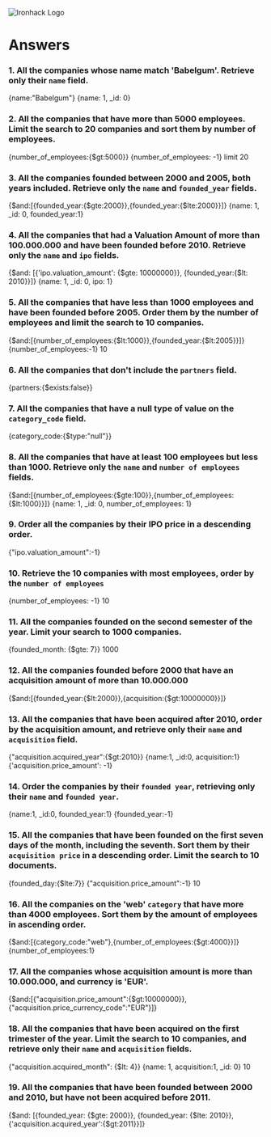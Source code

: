 ![Ironhack Logo](https://i.imgur.com/1QgrNNw.png)

# Answers

### 1. All the companies whose name match 'Babelgum'. Retrieve only their `name` field.

<!-- Your Code Goes Here -->
{name:"Babelgum"}
 {name: 1, _id: 0}

### 2. All the companies that have more than 5000 employees. Limit the search to 20 companies and sort them by **number of employees**.

<!-- Your Code Goes Here -->
{number_of_employees:{$gt:5000}}
{number_of_employees: -1}
limit 20

### 3. All the companies founded between 2000 and 2005, both years included. Retrieve only the `name` and `founded_year` fields.

<!-- Your Code Goes Here -->
{$and:[{founded_year:{$gte:2000}},{founded_year:{$lte:2000}}]} 
 {name: 1, _id: 0, founded_year:1}



### 4. All the companies that had a Valuation Amount of more than 100.000.000 and have been founded before 2010. Retrieve only the `name` and `ipo` fields.

<!-- Your Code Goes Here -->
{$and: [{'ipo.valuation_amount': {$gte: 10000000}}, {founded_year:{$lt: 2010}}]}
{name: 1, _id: 0, ipo: 1}

### 5. All the companies that have less than 1000 employees and have been founded before 2005. Order them by the number of employees and limit the search to 10 companies.

<!-- Your Code Goes Here -->
{$and:[{number_of_employees:{$lt:1000}},{founded_year:{$lt:2005}}]}
{number_of_employees:-1}
10

### 6. All the companies that don't include the `partners` field.

<!-- Your Code Goes Here -->
{partners:{$exists:false}}

### 7. All the companies that have a null type of value on the `category_code` field.

<!-- Your Code Goes Here -->
{category_code:{$type:"null"}}

### 8. All the companies that have at least 100 employees but less than 1000. Retrieve only the `name` and `number of employees` fields.

<!-- Your Code Goes Here -->
{$and:[{number_of_employees:{$gte:100}},{number_of_employees:{$lt:1000}}]}
{name: 1, _id: 0, number_of_employees: 1}


### 9. Order all the companies by their IPO price in a descending order.

<!-- Your Code Goes Here -->

{"ipo.valuation_amount":-1}
### 10. Retrieve the 10 companies with most employees, order by the `number of employees`

<!-- Your Code Goes Here -->

{number_of_employees: -1}
10
### 11. All the companies founded on the second semester of the year. Limit your search to 1000 companies.

<!-- Your Code Goes Here -->

{founded_month: {$gte: 7}}
1000
### 12. All the companies founded before 2000 that have an acquisition amount of more than 10.000.000

<!-- Your Code Goes Here -->
{$and:[{founded_year:{$lt:2000}},{acquisition:{$gt:10000000}}]}

### 13. All the companies that have been acquired after 2010, order by the acquisition amount, and retrieve only their `name` and `acquisition` field.

<!-- Your Code Goes Here -->
{"acquisition.acquired_year":{$gt:2010}}
{name:1, _id:0, acquisition:1}
{'acquisition.price_amount': -1}

### 14. Order the companies by their `founded year`, retrieving only their `name` and `founded year`.

<!-- Your Code Goes Here -->
{name:1, _id:0, founded_year:1}
{founded_year:-1}

### 15. All the companies that have been founded on the first seven days of the month, including the seventh. Sort them by their `acquisition price` in a descending order. Limit the search to 10 documents.

<!-- Your Code Goes Here -->
{founded_day:{$lte:7}}
{"acquisition.price_amount":-1}
10

### 16. All the companies on the 'web' `category` that have more than 4000 employees. Sort them by the amount of employees in ascending order.

<!-- Your Code Goes Here -->
{$and:[{category_code:"web"},{number_of_employees:{$gt:4000}}]}
{number_of_employees:1}

### 17. All the companies whose acquisition amount is more than 10.000.000, and currency is 'EUR'.

<!-- Your Code Goes Here -->
{$and:[{"acquisition.price_amount":{$gt:10000000}},{"acquisition.price_currency_code":"EUR"}]}

### 18. All the companies that have been acquired on the first trimester of the year. Limit the search to 10 companies, and retrieve only their `name` and `acquisition` fields.

<!-- Your Code Goes Here -->
 {"acquisition.acquired_month": {$lt: 4}}
 {name: 1, acquisition:1, _id: 0}
 10

### 19. All the companies that have been founded between 2000 and 2010, but have not been acquired before 2011.

<!-- Your Code Goes Here -->
 {$and: [{founded_year: {$gte: 2000}}, {founded_year: {$lte: 2010}}, {'acquisition.acquired_year':{$gt:2011}}]}
